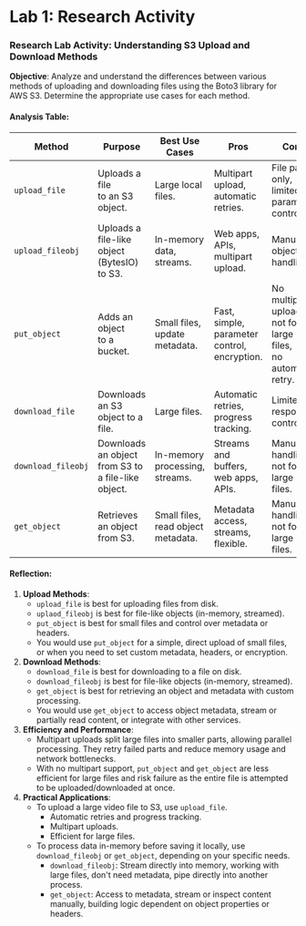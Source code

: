 # Lab 1: Research Activity 

### Research Lab Activity: Understanding S3 Upload and Download Methods


**Objective**: Analyze and understand the differences between various methods of uploading and downloading files using the Boto3 library for AWS S3. Determine the appropriate use cases for each method.

#### Analysis Table:

| **Method**         | **Purpose** | **Best Use Cases** | **Pros** | **Cons** |
| ------------------ | ----------- | ------------------ | -------- | -------- |
| `upload_file`      | Uploads a file <br>to an S3 object. | Large local files. | Multipart upload, <br>automatic retries. | File paths only, <br>limited parameter <br>control.         |
| `upload_fileobj`   | Uploads a file-like <br>object (BytesIO) to S3. | In-memory data, <br>streams. | Web apps, APIs, <br>multipart upload. | Manual object handling. |
| `put_object`       | Adds an object <br>to a bucket. | Small files, <br>update metadata. | Fast, simple, <br>parameter control, <br>encryption. | No multipart upload, <br>not for large files, <br>no automatic retry.         |
| `download_file`    | Downloads an S3 <br>object to a file. | Large files. | Automatic retries, <br>progress tracking. | Limited response control. |
| `download_fileobj` | Downloads an object <br>from S3 to a file-like <br>object. | In-memory processing, <br>streams. | Streams and buffers, <br>web apps, APIs. | Manual handling, <br>not for large files. |
| `get_object`       | Retrieves an object <br>from S3. | Small files, <br>read object metadata. | Metadata access, streams, <br>flexible. | Manual handling, <br>not for large files. |

#### Reflection:

1. **Upload Methods**:
   - `upload_file` is best for uploading files from disk.
   - `uplaod_fileobj` is best for file-like objects (in-memory, streamed).
   - `put_object` is best for small files and control over metadata or headers.
   - You would use `put_object` for a simple, direct upload of small files, or when you need to set custom metadata, headers, or encryption.
2. **Download Methods**:
   - `download_file` is best for downloading to a file on disk.
   - `download_fileobj` is best for file-like objects (in-memory, streamed).
   - `get_object` is best for retrieving an object and metadata with custom processing.
   - You would use `get_object` to access object metadata, stream or partially read content, or integrate with other services.
3. **Efficiency and Performance**:
   - Multipart uploads split large files into smaller parts, allowing parallel processing. They retry failed parts and reduce memory usage and network bottlenecks.
   - With no multipart support, `put_object` and `get_object` are less efficient for large files and risk failure as the entire file is attempted to be uploaded/downloaded at once.
4. **Practical Applications**:
   - To upload a large video file to S3, use `upload_file`.
        - Automatic retries and progress tracking.
        - Multipart uploads.
        - Efficient for large files.
   - To process data in-memory before saving it locally, use `download_fileobj` or `get_object`, depending on your specific needs. 
        - `download_fileobj`: Stream directly into memory, working with large files, don't need metadata, pipe directly into another process.
        - `get_object`: Access to metadata, stream or inspect content manually, building logic dependent on object properties or headers.